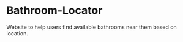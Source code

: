 # Bathroom-Locator
Website to help users find available bathrooms near them based on location.

##

###